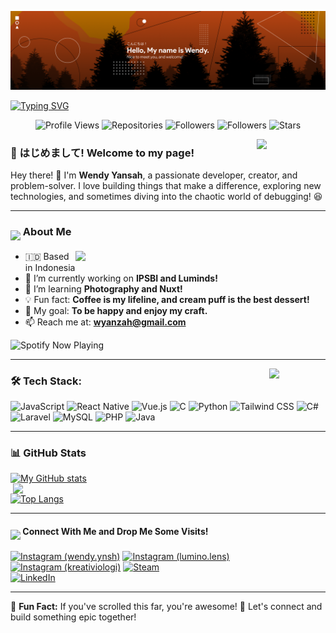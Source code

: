 [![MasterHead](https://github.com/LunarPandora/LunarPandora/blob/main/header.png)](https://github.com/LunarPandora/github-readme-stats)

[![Typing SVG](https://readme-typing-svg.herokuapp.com?font=Roboto+Slab&weight=600&size=40&letterSpacing=0.025em&duration=4000&pause=5000&color=F76C06&center=true&repeat=false&width=1000&height=60&lines=%22With+great+power%2C+came+great+responsibility.%22)](https://git.io/typing-svg)

<div align="center">
  
![Profile Views](https://komarev.com/ghpvc/?username=LunarPandora)
![Repositories](https://img.shields.io/badge/Repos-46-blue)
![Followers](https://img.shields.io/badge/Followers-17-brightgreen)
![Followers](https://img.shields.io/badge/Following-20-skyblue)
![Stars](https://img.shields.io/badge/Stars-113-yellow)

</div>

<img align="right" src="https://media.giphy.com/media/TOSI9IqgQzzrDecyCD/giphy.gif?cid=790b76117mbvs90b7dblaspd15cdhy3io3qzkukqafu719hk&ep=v1_stickers_search&rid=giphy.gif&ct=s" width="110">

<h3>🌟 はじめまして! Welcome to my page!</h3>

Hey there! 👋 I'm **Wendy Yansah**, a passionate developer, creator, and problem-solver. I love building things that make a difference, exploring new technologies, and sometimes diving into the chaotic world of debugging! 😆

---

<h3>
  <img align="middle" src="https://media.giphy.com/media/UQ1EI1ML2ABQdbebup/giphy.gif?cid=790b76117iv3cngzxqoije86aurdy5xqor8lppwkzczoo7ry&ep=v1_stickers_search&rid=giphy.gif&ct=s" width="50"> About Me
</h3>


<img align="right" src="https://media.giphy.com/media/v1.Y2lkPTc5MGI3NjExZ3JpYzhvbDZyZnBrdzFscGc1ZWtlb3p0aDdmeHB6bnljZXpjazhwYSZlcD12MV9zdGlja2Vyc19zZWFyY2gmY3Q9cw/QAfjBg6FDXnzBuqadA/giphy.gif" width="400">

- 🇮🇩 Based in Indonesia
- 🔭 I’m currently working on **IPSBI and Luminds!**
- 🌱 I’m learning **Photography and Nuxt!**
- 💡 Fun fact: **Coffee is my lifeline, and cream puff is the best dessert!**
- 🎯 My goal: **To be happy and enjoy my craft.**
- 📫 Reach me at: **wyanzah@gmail.com**


![Spotify Now Playing](https://spotify-recently-played-readme.vercel.app/api?user=t3zl1fw9qkw1xfcg4cf85eev7&unique=1&count=5)


---

<img align="right" src="https://media.giphy.com/media/v1.Y2lkPTc5MGI3NjExczIxZzY1ZHU5amFzbTRpYjA3MXk2NG4wbDNkMnM5aGZnbTZwemx4eCZlcD12MV9zdGlja2Vyc19zZWFyY2gmY3Q9cw/iR8kesYaszRjoTGBek/giphy.gif" width="90">
<h3>🛠 Tech Stack:</h3>

<p align="left">
  <img src="https://cdn.jsdelivr.net/gh/devicons/devicon/icons/javascript/javascript-original.svg" alt="JavaScript" width="40" height="40"/>
  <img src="https://cdn.jsdelivr.net/gh/devicons/devicon/icons/react/react-original.svg" alt="React Native" width="40" height="40"/>
  <img src="https://cdn.jsdelivr.net/gh/devicons/devicon/icons/vuejs/vuejs-original.svg" alt="Vue.js" width="40" height="40"/>
  <img src="https://cdn.jsdelivr.net/gh/devicons/devicon/icons/c/c-original.svg" alt="C" width="40" height="40"/>
  <img src="https://cdn.jsdelivr.net/gh/devicons/devicon/icons/python/python-original.svg" alt="Python" width="40" height="40"/>
  <img src="https://cdn.jsdelivr.net/gh/devicons/devicon/icons/tailwindcss/tailwindcss-original.svg" alt="Tailwind CSS" width="40" height="40"/>
  <img src="https://cdn.jsdelivr.net/gh/devicons/devicon/icons/csharp/csharp-original.svg" alt="C#" width="40" height="40"/>
  <img src="https://cdn.jsdelivr.net/gh/devicons/devicon/icons/laravel/laravel-original.svg" alt="Laravel" width="40" height="40"/>
  <img src="https://cdn.jsdelivr.net/gh/devicons/devicon/icons/mysql/mysql-original.svg" alt="MySQL" width="40" height="40"/>
  <img src="https://cdn.jsdelivr.net/gh/devicons/devicon/icons/php/php-original.svg" alt="PHP" width="40" height="40"/>
  <img src="https://cdn.jsdelivr.net/gh/devicons/devicon/icons/java/java-original.svg" alt="Java" width="40" height="40"/>
</p>


---
<h3>📊 GitHub Stats</h3>

[![My GitHub stats](https://github-readme-stats.vercel.app/api?username=LunarPandora&theme=radical&show_icons=true)](https://github.com/LunarPandora/github-readme-stats)
<img align="right" src="https://media.giphy.com/media/1MTwXZ4XH4hm5c5cj9/giphy.gif?cid=ecf05e4784s2jnpzi7jnf7z0k5v9mgg4orklclsg7iol9zk1&ep=v1_stickers_search&rid=giphy.gif&ct=s" width="500">

[![Top Langs](https://github-readme-stats.vercel.app/api/top-langs/?username=LunarPandora&theme=radical)](https://github.com/LunarPandora/github-readme-stats)

---

<h4>
  <img align="middle" src="https://media.giphy.com/media/Fx8fRGgRTCePwvSHsy/giphy.gif?cid=790b7611xeabobu7rm9b27yhk6d3ldvcqnf4qbhpjjta2tf9&ep=v1_stickers_search&rid=giphy.gif&ct=s" width="40"> Connect With Me and Drop Me Some Visits!
</h4>

[![Instagram (wendy.ynsh)](https://img.shields.io/badge/wendy.ynsh-E4405F?logo=instagram&logoColor=white&style=for-the-badge)](https://instagram.com/wendy.ynsh)
[![Instagram (lumino.lens)](https://img.shields.io/badge/lumino.lens-E4405F?logo=instagram&logoColor=white&style=for-the-badge)](https://instagram.com/lumino.lens)
[![Instagram (kreativiologi)](https://img.shields.io/badge/kreativiologi-E4405F?logo=instagram&logoColor=white&style=for-the-badge)](https://instagram.com/kreativiologi)
[![Steam](https://img.shields.io/badge/Steam-171A21?logo=steam&logoColor=white&style=for-the-badge)](https://steamcommunity.com/profiles/76561199075626631)  
[![LinkedIn](https://img.shields.io/badge/LinkedIn-0077B5?logo=linkedin&logoColor=white&style=for-the-badge)](www.linkedin.com/in/wendy-yansah-610539191)


---
👀 **Fun Fact:** If you've scrolled this far, you're awesome! 🚀 Let's connect and build something epic together!
